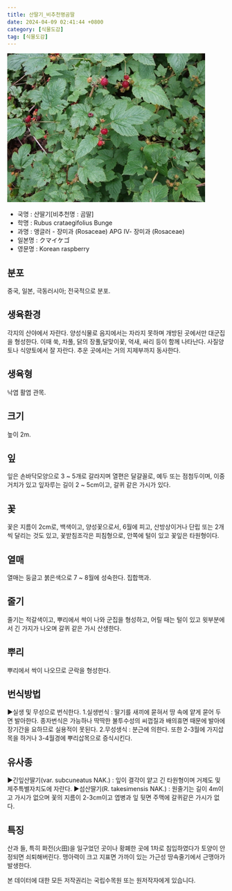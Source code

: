 ```yaml
---
title: 산딸기_비추천명곰딸
date: 2024-04-09 02:41:44 +0800
category: [식물도감]
tag: [식물도감]
---
```




![산딸기[비추천명 : 곰딸]](/assets/img/fileUpload/plants/basic/Rosaceae/Rubus/10661/10661_1_th2.JPG)
- 국명 : 산딸기[비추천명 : 곰딸]
- 학명 : Rubus crataegifolius Bunge
- 과명 : 앵글러 - 장미과 (Rosaceae) APG Ⅳ- 장미과 (Rosaceae)
- 일본명 : クマイケゴ
- 영문명 : Korean raspberry


## 분포
중국, 일본, 극동러시아; 전국적으로 분포.
## 생육환경
각지의 산야에서 자란다. 양성식물로 음지에서는 자라지 못하며 개방된 곳에서만 대군집을 형성한다. 이때 쑥, 차풀, 닭의 장풀,달맞이꽃, 억새, 싸리 등이 함께 나타난다. 사질양토나 식양토에서 잘 자란다. 추운 곳에서는 거의 지제부까지 동사한다.
## 생육형
낙엽 활엽 관목.
## 크기
높이 2m.
## 잎
잎은 손바닥모양으로 3 ~ 5개로 갈라지며 열편은 달걀꼴로, 예두 또는 점첨두이며, 이중거치가 있고 잎자루는 길이 2 ~ 5cm이고, 갈퀴 같은 가시가 있다.
## 꽃
꽃은 지름이 2cm로, 백색이고, 양성꽃으로서, 6월에 피고, 산방상이거나 단립 또는 2개씩 달리는 것도 있고, 꽃받침조각은 피침형으로, 안쪽에 털이 있고 꽃잎은 타원형이다.
## 열매
열매는 둥글고 붉은색으로 7 ~ 8월에 성숙한다. 집합핵과.
## 줄기
줄기는 적갈색이고, 뿌리에서 싹이 나와 군집을 형성하고, 어릴 때는 털이 있고 윗부분에서 긴 가지가 나오며 갈퀴 같은 가시 산생한다.
## 뿌리
뿌리에서 싹이 나오므로 군락을 형성한다.
## 번식방법
▶실생 및 무성으로 번식한다. 
1.실생번식 : 딸기를 새끼에 묻혀서 땅 속에 얕게 묻어 두면 발아한다. 종자번식은 가능하나 딱딱한 불투수성의 씨껍질과 배의휴면 때문에 발아에 장기간을 요하므로 실용적이 못된다. 
2.무성생식 : 분근에 의한다. 또한 2-3월에 가지삽목을 하거나 3-4월경에 뿌리삽목으로 증식시킨다.
## 유사종
▶긴잎산딸기(var. subcuneatus NAK.) : 잎이 결각이 얕고 긴 타원형이며 거제도 및 제주특별자치도에 자란다.
▶섬산딸기(R. takesimensis NAK.) : 원줄기는 길이 4m이고 가시가 없으며 꽃의 지름이 2-3cm이고 엽병과 잎 뒷면 주맥에 갈퀴같은 가시가 없다.
## 특징
산과 들, 특히 화전(火田)을 일구었던 곳이나 황폐한 곳에 1차로 침입하였다가 토양이 안정되면 쇠퇴해버린다. 맹아력이 크고 지표면 가까이 있는 가근성 땅속줄기에서 근맹아가 발생한다.






본 데이터에 대한 모든 저작권리는 국립수목원 또는 원저작자에게 있습니다.
